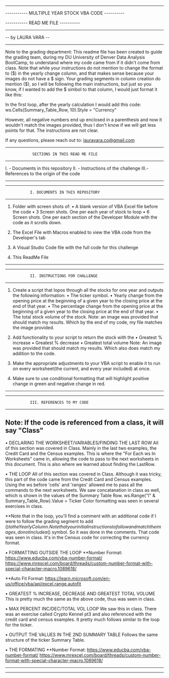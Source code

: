 --------------------------------------------------------------
-----------      MULTIPLE YEAR STOCK VBA CODE       ----------

-----------             READ ME FILE                ----------

--------------------------------------------------------------

--                    by LAURA VARA                         --

--------------------------------------------------------------
Note to the grading department:
This readme file has been created to guide the grading team, 
during my DU University of Denver Data Analysis BootCamp, to
understand where my code came from if it didn't come from class.
Note that while your instructions do not mention to change the 
format to ($) in the yearly change column, and that makes sense
because your images do not have a $ sign. Your grading segments
in column creation do mention ($), so I will be following the
main instructions, but just so you know, if I wanted to add the
$ simbol to that column, I would just format it like this: 

In the first loop, after the yearly calculation I would add this code:
	ws.Cells(Summary_Table_Row, 10).Style = "Currency"

However, all negative numbers end up enclosed in a parenthesis and now
it wouldn't match the images provided, thus I don't know if we will get
less points for that. The instructions are not clear.

If any questions, please reach out to: lauravara.co@gmail.com
	
---------------------------------------------------------------
                SECTIONS IN THIS READ ME FILE
---------------------------------------------------------------
I.  - Documents in this repository
II. - Instructions of the challenge
III.- References to the origin of the code

______________________________________________________________
--------------------------------------------------------------
               I. DOCUMENTS IN THIS REPOSITORY
--------------------------------------------------------------
1) Folder with screen shots of:
	• A blank version of VBA Excel file before the code
	• 3 Screen shots. One per each year of stock to loop
	• 6 Screen shots. One per each section of the 
	Developer Module with the code as it scrolls down.

2) The Excel File with Macros enabled to view the VBA code
from the Developer's tab

3) A Visual Studio Code file with the full code for this challenge

4) This ReadMe File
______________________________________________________________
--------------------------------------------------------------
               II. INSTRUCTIONS FOR CHALLENGE
--------------------------------------------------------------

1) Create a script that lopos through all the stocks for one year
and outputs the following information:
	• The ticker symbol.
	• Yearly change from the opening price at the beginning
	of a given year to the closing price  at the end of that 
	year.
	• The percentage change from the opening price at the 
	beginning of a given year to the closing price at the end
	of that year.
	• The total stock volume of the stock.
Note: an image was provided that should match my results. Which
by the end of my code, my file matches the image provided.

2) Add functionality to your script to return the stock with the
	• Greatest % increase
	• Greatest % decrease
	• Greatest total volume
Note: An image was provided that should match my results. Which 
also does match my addition to the code.

3) Make the appropriate adjustments to your VBA script to enable it
to run on every worksheet(the current, and every year included) at once.

4) Make sure to use conditional formatting that will highlight positive 
change in green and negative change in red. 

_________________________________________________________________
-----------------------------------------------------------------
               III. REFERENCES TO MY CODE
-----------------------------------------------------------------
Note: If the code is referenced from a class, it will say "Class"
-----------------------------------------------------------------

• DECLARING THE WORKSHEET/VARIABLES/FINDING THE LAST ROW
All of this section was covered in Class. Mainly in the last two examples,
the Credit Card and the Census examples. This is where the 
"For Each ws In Worksheets" came in, allowing the code to pass to the
next worksheets in this document.
This is also where we learned about finding the LastRow.

• THE LOOP
All of this section was covered in Class. Although it was tricky,
this part of the code came from the Credit Card and Census examples.
Using the ws before 'cells' and 'ranges' allowed me to pass all the 
commands to the next worksheets.
We saw concatanation in class as well, which is shown in the values
of the Summary Table Row. ws.Range("I" & Summary_Table_Row).Value = Ticker
Color formatting was seen in several exercises in class.

**Note that in the loop, you'll find a comment with an additional code
if I were to follow the grading segment  to add ($) to the Yearly Column.
Note that your initial instructions to follow and match the images, do 
not include a ($) symbol. So it was done in the comments.
That code was seen in class. It's in the Census code for correcting the
currency format.

• FORMATTING OUTSIDE THE LOOP
**Number Format: 
https://www.educba.com/vba-number-format/
https://www.mrexcel.com/board/threads/custom-number-format-with-special-character-macro.1089618/

**Auto Fit Format:
https://learn.microsoft.com/en-us/office/vba/api/excel.range.autofit

• GREATEST % INCREASE, DECREASE AND GREATEST TOTAL VOLUME
This is pretty much the same as the above code, thus was seen in class.

• MAX PERCENT INC/DEC/TOTAL VOL LOOP
We saw this in class. There was an exercise called Crypto Kennel pt3
and also referenced with the credit card and census examples. It pretty
much follows similar to the loop for the ticker.

• OUTPUT THE VALUES IN THE 2ND SUMMARY TABLE
Follows the same structure of the ticker Summary Table.

• THE FORMATING
**Number Format: 
https://www.educba.com/vba-number-format/
https://www.mrexcel.com/board/threads/custom-number-format-with-special-character-macro.1089618/

------------------------------------------------------------------------
________________________________________________________________________

